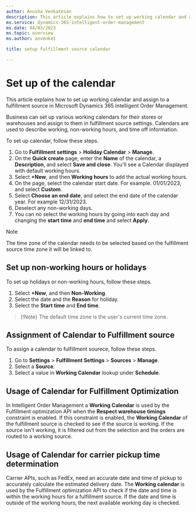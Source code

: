 ```yaml
---
author: Anusha Venkatesan
description: This article explains how to set up working calendar and assign to a fulfillment source in Microsoft Dynamics 365 Intelligent Order Management.
ms.service: dynamics-365-intelligent-order-management
ms.date: 04/03/2023
ms.topic: overview
ms.author: anvenkat

title: setup fulfillment source calendar  

---
```


# Set up of the calendar

This article explains how to set up working calendar and assign to a fulfillment source in Microsoft Dynamics 365 Intelligent Order Management.

Business can set up various working calendars for their stores or warehouses and assign to them in fulfillment source settings. Calendars are used to describe working, non-working hours, and time off information. 

To set up calendar, follow these steps.

1. Go to **Fulfillment settings** > **Holiday Calendar** > **Manage**.
1. On the **Quick create** page, enter the **Name** of the calendar, a **Description**, and select **Save and close**. You'll see a Calendar displayed with default working hours.
1. Select **+New**, and then **Working hours** to add the actual working hours.
1. On the page, select the calendar start date. For example. 01/01/2023, and select **Custom**.
1. Select **Choose an end date**, and select the end date of the calendar year. For example 12/31/2023.
1. Deselect any non-working days.
1. You can no select the working hours by going into each day and changing the **start time** and **end time** and select **Apply**.

> [!Note]
> The time zone of the calendar needs to be selected based on the fulfillment source time zone it will be linked to. 

## Set up non-working hours or holidays

To set up holidays or non-working hours, follow these steps.

1. Select **+New**, and then **Non-Working**.
1. Select the date and the **Reason** for holiday.
1. Select the **Start time** and **End time**.

> [!Note}
> The default time zone is the user's current time zone.

## Assignment of Calendar to Fulfillment source

To assign a calendar to fulfillment sourece, follow these steps.

1. Go to **Settings** > **Fulfillment Settings** > **Sources** > **Manage**.
1. Select a **Source**.
1. Select a value in **Working Calendar** lookup under **Schedule**.

## Usage of Calendar for Fulfillment Optimization

In Intelligent Order Management a **Working Calendar** is used by the Fulfillment optimization API when the **Respect warehouse timings** constraint is enabled.
If this constraint is enabled, the **Working Calendar** of the fulfillment source is checked to see if the source is working. If the source isn't working, it is filtered out from the selection and the orders are routed to a working source.

## Usage of Calendar for carrier pickup time determination

Carrier APIs, such as FedEx, need an accurate date and time of pickup to accurately calculate the estimated delivery date. The **Working calendar** is used by the Fulfillment optimization API to check if the date and time is within the working hours for a fulfillment source. If the date and time is outside of the working hours, the next available working day is checked.  
